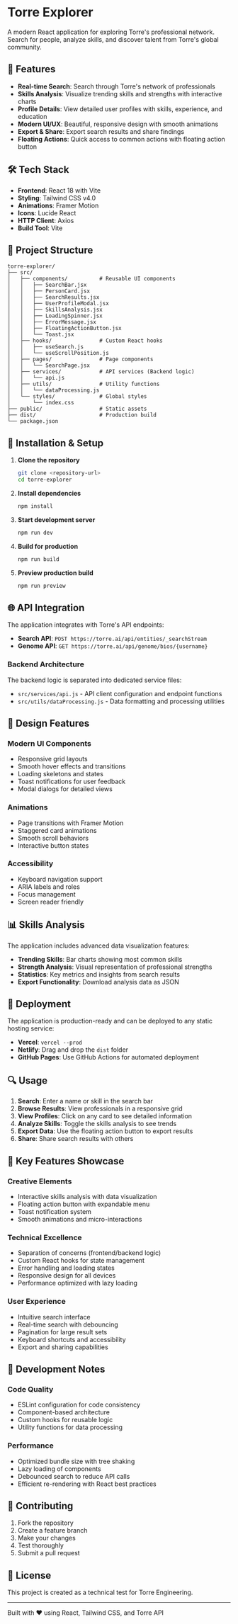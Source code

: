 # Torre Explorer

A modern React application for exploring Torre's professional network. Search for people, analyze skills, and discover talent from Torre's global community.

## 🚀 Features

- **Real-time Search**: Search through Torre's network of professionals
- **Skills Analysis**: Visualize trending skills and strengths with interactive charts
- **Profile Details**: View detailed user profiles with skills, experience, and education
- **Modern UI/UX**: Beautiful, responsive design with smooth animations
- **Export & Share**: Export search results and share findings
- **Floating Actions**: Quick access to common actions with floating action button

## 🛠 Tech Stack

- **Frontend**: React 18 with Vite
- **Styling**: Tailwind CSS v4.0
- **Animations**: Framer Motion
- **Icons**: Lucide React
- **HTTP Client**: Axios
- **Build Tool**: Vite

## 📁 Project Structure

```
torre-explorer/
├── src/
│   ├── components/          # Reusable UI components
│   │   ├── SearchBar.jsx
│   │   ├── PersonCard.jsx
│   │   ├── SearchResults.jsx
│   │   ├── UserProfileModal.jsx
│   │   ├── SkillsAnalysis.jsx
│   │   ├── LoadingSpinner.jsx
│   │   ├── ErrorMessage.jsx
│   │   ├── FloatingActionButton.jsx
│   │   └── Toast.jsx
│   ├── hooks/               # Custom React hooks
│   │   ├── useSearch.js
│   │   └── useScrollPosition.js
│   ├── pages/               # Page components
│   │   └── SearchPage.jsx
│   ├── services/            # API services (Backend logic)
│   │   └── api.js
│   ├── utils/               # Utility functions
│   │   └── dataProcessing.js
│   └── styles/              # Global styles
│       └── index.css
├── public/                  # Static assets
├── dist/                    # Production build
└── package.json
```

## 🔧 Installation & Setup

1. **Clone the repository**
   ```bash
   git clone <repository-url>
   cd torre-explorer
   ```

2. **Install dependencies**
   ```bash
   npm install
   ```

3. **Start development server**
   ```bash
   npm run dev
   ```

4. **Build for production**
   ```bash
   npm run build
   ```

5. **Preview production build**
   ```bash
   npm run preview
   ```

## 🌐 API Integration

The application integrates with Torre's API endpoints:

- **Search API**: `POST https://torre.ai/api/entities/_searchStream`
- **Genome API**: `GET https://torre.ai/api/genome/bios/{username}`

### Backend Architecture

The backend logic is separated into dedicated service files:

- `src/services/api.js` - API client configuration and endpoint functions
- `src/utils/dataProcessing.js` - Data formatting and processing utilities

## 🎨 Design Features

### Modern UI Components
- Responsive grid layouts
- Smooth hover effects and transitions
- Loading skeletons and states
- Toast notifications for user feedback
- Modal dialogs for detailed views

### Animations
- Page transitions with Framer Motion
- Staggered card animations
- Smooth scroll behaviors
- Interactive button states

### Accessibility
- Keyboard navigation support
- ARIA labels and roles
- Focus management
- Screen reader friendly

## 📊 Skills Analysis

The application includes advanced data visualization features:

- **Trending Skills**: Bar charts showing most common skills
- **Strength Analysis**: Visual representation of professional strengths
- **Statistics**: Key metrics and insights from search results
- **Export Functionality**: Download analysis data as JSON

## 🚀 Deployment

The application is production-ready and can be deployed to any static hosting service:

- **Vercel**: `vercel --prod`
- **Netlify**: Drag and drop the `dist` folder
- **GitHub Pages**: Use GitHub Actions for automated deployment

## 🔍 Usage

1. **Search**: Enter a name or skill in the search bar
2. **Browse Results**: View professionals in a responsive grid
3. **View Profiles**: Click on any card to see detailed information
4. **Analyze Skills**: Toggle the skills analysis to see trends
5. **Export Data**: Use the floating action button to export results
6. **Share**: Share search results with others

## 🎯 Key Features Showcase

### Creative Elements
- Interactive skills analysis with data visualization
- Floating action button with expandable menu
- Toast notification system
- Smooth animations and micro-interactions

### Technical Excellence
- Separation of concerns (frontend/backend logic)
- Custom React hooks for state management
- Error handling and loading states
- Responsive design for all devices
- Performance optimized with lazy loading

### User Experience
- Intuitive search interface
- Real-time search with debouncing
- Pagination for large result sets
- Keyboard shortcuts and accessibility
- Export and sharing capabilities

## 📝 Development Notes

### Code Quality
- ESLint configuration for code consistency
- Component-based architecture
- Custom hooks for reusable logic
- Utility functions for data processing

### Performance
- Optimized bundle size with tree shaking
- Lazy loading of components
- Debounced search to reduce API calls
- Efficient re-rendering with React best practices

## 🤝 Contributing

1. Fork the repository
2. Create a feature branch
3. Make your changes
4. Test thoroughly
5. Submit a pull request

## 📄 License

This project is created as a technical test for Torre Engineering.

---

Built with ❤️ using React, Tailwind CSS, and Torre API

